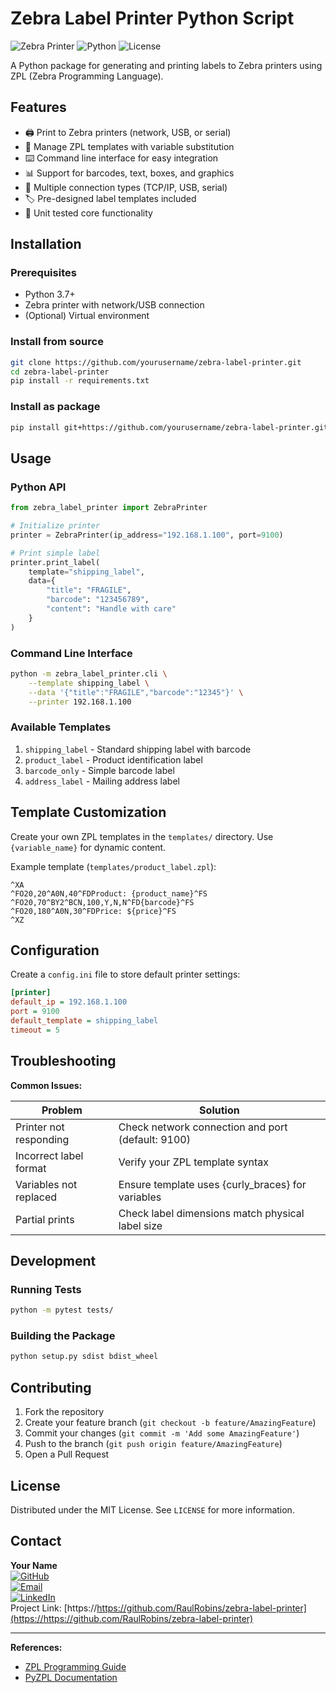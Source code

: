 # Zebra Label Printer Python Script

![Zebra Printer](https://img.shields.io/badge/Zebra-Printer-blue) ![Python](https://img.shields.io/badge/Python-3.7%2B-green) ![License](https://img.shields.io/badge/License-MIT-orange)

A Python package for generating and printing labels to Zebra printers using ZPL (Zebra Programming Language).

## Features

- 🖨️ Print to Zebra printers (network, USB, or serial)
- 📝 Manage ZPL templates with variable substitution
- ⌨️ Command line interface for easy integration
- 📊 Support for barcodes, text, boxes, and graphics
- 🔄 Multiple connection types (TCP/IP, USB, serial)
- 🏷️ Pre-designed label templates included
- 🧪 Unit tested core functionality

## Installation

### Prerequisites

- Python 3.7+
- Zebra printer with network/USB connection
- (Optional) Virtual environment

### Install from source

```bash
git clone https://github.com/yourusername/zebra-label-printer.git
cd zebra-label-printer
pip install -r requirements.txt
```

### Install as package

```bash
pip install git+https://github.com/yourusername/zebra-label-printer.git
```

## Usage

### Python API

```python
from zebra_label_printer import ZebraPrinter

# Initialize printer
printer = ZebraPrinter(ip_address="192.168.1.100", port=9100)

# Print simple label
printer.print_label(
    template="shipping_label",
    data={
        "title": "FRAGILE",
        "barcode": "123456789",
        "content": "Handle with care"
    }
)
```

### Command Line Interface

```bash
python -m zebra_label_printer.cli \
    --template shipping_label \
    --data '{"title":"FRAGILE","barcode":"12345"}' \
    --printer 192.168.1.100
```

### Available Templates

1. `shipping_label` - Standard shipping label with barcode
2. `product_label` - Product identification label
3. `barcode_only` - Simple barcode label
4. `address_label` - Mailing address label

## Template Customization

Create your own ZPL templates in the `templates/` directory. Use `{variable_name}` for dynamic content.

Example template (`templates/product_label.zpl`):

```zpl
^XA
^FO20,20^A0N,40^FDProduct: {product_name}^FS
^FO20,70^BY2^BCN,100,Y,N,N^FD{barcode}^FS
^FO20,180^A0N,30^FDPrice: ${price}^FS
^XZ
```

## Configuration

Create a `config.ini` file to store default printer settings:

```ini
[printer]
default_ip = 192.168.1.100
port = 9100
default_template = shipping_label
timeout = 5
```

## Troubleshooting

**Common Issues:**

| Problem                | Solution                                          |
| ---------------------- | ------------------------------------------------- |
| Printer not responding | Check network connection and port (default: 9100) |
| Incorrect label format | Verify your ZPL template syntax                   |
| Variables not replaced | Ensure template uses {curly_braces} for variables |
| Partial prints         | Check label dimensions match physical label size  |

## Development

### Running Tests

```bash
python -m pytest tests/
```

### Building the Package

```bash
python setup.py sdist bdist_wheel
```

## Contributing

1. Fork the repository
2. Create your feature branch (`git checkout -b feature/AmazingFeature`)
3. Commit your changes (`git commit -m 'Add some AmazingFeature'`)
4. Push to the branch (`git push origin feature/AmazingFeature`)
5. Open a Pull Request

## License

Distributed under the MIT License. See `LICENSE` for more information.

## Contact

**Your Name**  
[![GitHub](https://img.shields.io/badge/GitHub-RaulRobins-blue?logo=github)](https://github.com/RaulRobins)  
[![Email](https://img.shields.io/badge/Email-raul.robins@outlook.com-red?logo=mail.ru)](mailto:raul.robins@outlook.com)  
[![LinkedIn](https://img.shields.io/badge/LinkedIn-Raul%20Robins-blue?logo=linkedin)](https://www.linkedin.com/in/raulrobins/)  
Project Link: [https://https://github.com/RaulRobins/zebra-label-printer](https://https://github.com/RaulRobins/zebra-label-printer)

---

**References:**

- [ZPL Programming Guide](https://www.zebra.com/content/dam/zebra/manuals/printers/common/programming/zpl-zbi2-pm-en.pdf)
- [PyZPL Documentation](https://pyzpl.readthedocs.io/)
